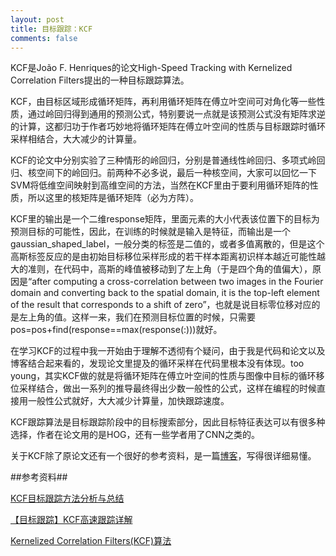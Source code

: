 ```yaml
---
layout: post
title: 目标跟踪：KCF
comments: false
---
```


<!--more-->

KCF是João F. Henriques的论文High-Speed Tracking with Kernelized Correlation Filters提出的一种目标跟踪算法。

KCF，由目标区域形成循环矩阵，再利用循环矩阵在傅立叶空间可对角化等一些性质，通过岭回归得到通用的预测公式，特别要说一点就是该预测公式没有矩阵求逆的计算，这都归功于作者巧妙地将循环矩阵在傅立叶空间的性质与目标跟踪时循环采样相结合，大大减少的计算量。

KCF的论文中分别实验了三种情形的岭回归，分别是普通线性岭回归、多项式岭回归、核空间下的岭回归。前两种不必多说，最后一种核空间，大家可以回忆一下SVM将低维空间映射到高维空间的方法，当然在KCF里由于要利用循环矩阵的性质，所以这里的核矩阵是循环矩阵（必为方阵）。

KCF里的输出是一个二维response矩阵，里面元素的大小代表该位置下的目标为预测目标的可能性，因此，在训练的时候就是输入是特征，而输出是一个gaussian_shaped_label，一般分类的标签是二值的，或者多值离散的，但是这个高斯标签反应的是由初始目标移位采样形成的若干样本距离初识样本越近可能性越大的准则，在代码中，高斯的峰值被移动到了左上角（于是四个角的值偏大），原因是“after computing a cross-correlation between two images in the Fourier domain and converting back to the spatial domain, it is the top-left element of the result that corresponds to a shift of zero”，也就是说目标零位移对应的是左上角的值。这样一来，我们在预测目标位置的时候，只需要pos=pos+find(response==max(response(:)))就好。

在学习KCF的过程中我一开始由于理解不透彻有个疑问，由于我是代码和论文以及博客结合起来看的，发现论文里提及的循环采样在代码里根本没有体现。too young，其实KCF做的就是将循环矩阵在傅立叶空间的性质与图像中目标的循环移位采样结合，做出一系列的推导最终得出少数一般性的公式，这样在编程的时候直接用一般性公式就好，大大减少计算量，加快跟踪速度。

KCF跟踪算法是目标跟踪阶段中的目标搜索部分，因此目标特征表达可以有很多种选择，作者在论文用的是HOG，还有一些学者用了CNN之类的。

关于KCF除了原论文还有一个很好的参考资料，是一篇[博客](http://www.cnblogs.com/YiXiaoZhou/p/5925019.html)，写得很详细易懂。

##参考资料##

[KCF目标跟踪方法分析与总结](http://www.cnblogs.com/YiXiaoZhou/p/5925019.html)

[【目标跟踪】KCF高速跟踪详解](http://blog.csdn.net/shenxiaolu1984/article/details/50905283)

[Kernelized Correlation Filters(KCF)算法](http://www.360doc.com/content/16/0302/13/25664332_538789414.shtml)